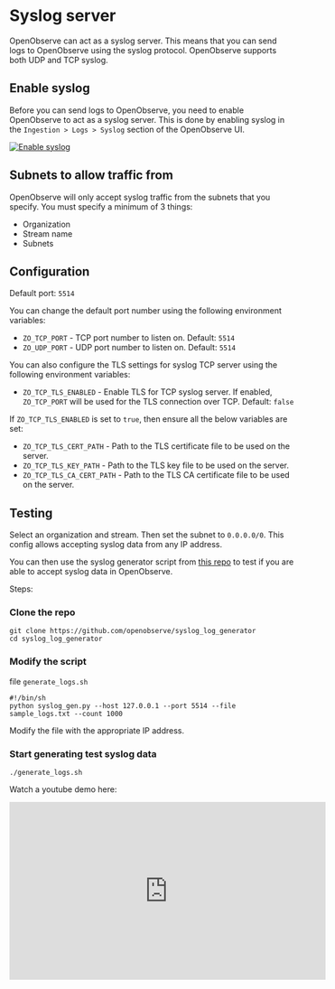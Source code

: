 # Syslog server

OpenObserve can act as a syslog server. This means that you can send logs to OpenObserve using the syslog protocol. OpenObserve supports both UDP and TCP syslog.

## Enable syslog

Before you can send logs to OpenObserve, you need to enable OpenObserve to act as a syslog server. This is done by enabling syslog in the `Ingestion > Logs > Syslog` section of the OpenObserve UI.

[![Enable syslog](./images/syslog.png)](./images/syslog.png)

## Subnets to allow traffic from

OpenObserve will only accept syslog traffic from the subnets that you specify. You must specify a minimum of 3 things:

- Organization
- Stream name
- Subnets

## Configuration

Default port: `5514`

You can change the default port number using the following environment variables:

- `ZO_TCP_PORT` - TCP port number to listen on. Default: `5514`
- `ZO_UDP_PORT` - UDP port number to listen on. Default: `5514`

You can also configure the TLS settings for syslog TCP server using the following environment variables:

- `ZO_TCP_TLS_ENABLED` - Enable TLS for TCP syslog server. If enabled, `ZO_TCP_PORT` will be used for the TLS connection over TCP. Default: `false`

If `ZO_TCP_TLS_ENABLED` is set to `true`, then ensure all the below variables are set:

- `ZO_TCP_TLS_CERT_PATH` - Path to the TLS certificate file to be used on the server.
- `ZO_TCP_TLS_KEY_PATH` - Path to the TLS key file to be used on the server.
- `ZO_TCP_TLS_CA_CERT_PATH` - Path to the TLS CA certificate file to be used on the server.

## Testing

Select an organization and stream. Then set the subnet to `0.0.0.0/0`. This config allows accepting syslog data from any IP address.

You can then use the syslog generator script from [this repo](https://github.com/openobserve/syslog_log_generator) to test if you are able to accept syslog data in OpenObserve.

Steps:

### Clone the repo

```shell
git clone https://github.com/openobserve/syslog_log_generator
cd syslog_log_generator
```

### Modify the script

file `generate_logs.sh`

```shell
#!/bin/sh
python syslog_gen.py --host 127.0.0.1 --port 5514 --file sample_logs.txt --count 1000
```

Modify the file with the appropriate IP address.

### Start generating test syslog data

```shell
./generate_logs.sh
```

Watch a youtube demo here:

<iframe width="560" height="315" src="https://www.youtube.com/embed/dF1IEEY-R54?si=tW8E-LFAqGkAP4ey" title="YouTube video player" frameborder="0" allow="accelerometer; autoplay; clipboard-write; encrypted-media; gyroscope; picture-in-picture; web-share" referrerpolicy="strict-origin-when-cross-origin" allowfullscreen></iframe>
